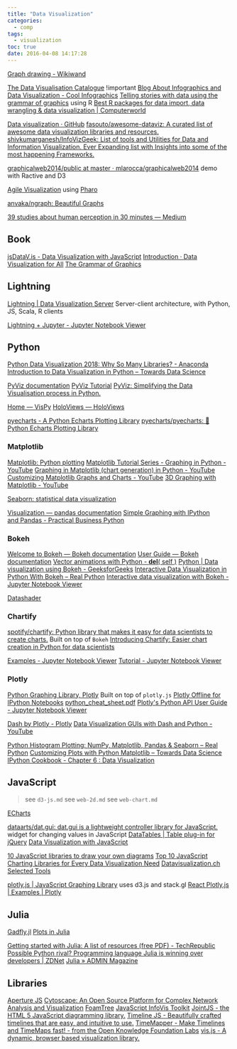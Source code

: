 ```yaml
---
title: "Data Visualization"
categories:
  - comp
tags:
  - visualization
toc: true
date: 2016-04-08 14:17:28
---
```


[Graph drawing - Wikiwand](http://www.wikiwand.com/en/Graph_drawing)

[The Data Visualisation Catalogue](http://www.datavizcatalogue.com/) !important
[Blog About Infographics and Data Visualization - Cool Infographics](http://www.coolinfographics.com/)
[Telling stories with data using the grammar of graphics](https://codewords.recurse.com/issues/six/telling-stories-with-data-using-the-grammar-of-graphics) using R
[Best R packages for data import, data wrangling & data visualization | Computerworld](https://www.computerworld.com/article/2921176/business-intelligence/great-r-packages-for-data-import-wrangling-visualization.html)

[Data visualization · GitHub](https://github.com/showcases/data-visualization)
[fasouto/awesome-dataviz: A curated list of awesome data visualization libraries and resources.](https://github.com/fasouto/awesome-dataviz)
[shivkumarganesh/InfoVizGeek: List of tools and Utilities for Data and Information Visualization. Ever Expanding list with Insights into some of the most happening Frameworks.](https://github.com/shivkumarganesh/InfoVizGeek)

[graphicalweb2014/public at master · mlarocca/graphicalweb2014](https://github.com/mlarocca/graphicalweb2014/tree/master/public) demo with Ractive and D3

[Agile Visualization](http://agilevisualization.com/) using [Pharo](http://pharo.org/)

[anvaka/ngraph: Beautiful Graphs](https://github.com/anvaka/ngraph)

[39 studies about human perception in 30 minutes — Medium](https://medium.com/@kennelliott/39-studies-about-human-perception-in-30-minutes-4728f9e31a73#.j5im2oxbz)

## Book

[jsDataV.is - Data Visualization with JavaScript](http://jsdatav.is/)
[Introduction · Data Visualization for All](https://www.datavizforall.org/)
[The Grammar of Graphics](https://www.cs.uic.edu/~wilkinson/TheGrammarOfGraphics/GOG.html)

## Lightning

[Lightning | Data Visualization Server](http://lightning-viz.org/)
Server-client architecture, with Python, JS, Scala, R clients

[Lightning + Jupyter - Jupyter Notebook Viewer](https://nbviewer.jupyter.org/github/lightning-viz/lightning-example-notebooks/blob/master/index.ipynb)

## Python

[Python Data Visualization 2018: Why So Many Libraries? - Anaconda](https://www.anaconda.com/blog/developer-blog/python-data-visualization-2018-why-so-many-libraries/)
[Introduction to Data Visualization in Python – Towards Data Science](https://towardsdatascience.com/introduction-to-data-visualization-in-python-89a54c97fbed)

[PyViz documentation](http://pyviz.org/)
[PyViz Tutorial](http://pyviz.org/tutorial/index.html)
[PyViz: Simplifying the Data Visualisation process in Python.](https://towardsdatascience.com/pyviz-simplifying-the-data-visualisation-process-in-python-1b6d2cb728f1)

[Home — VisPy](http://vispy.org/)
[HoloViews — HoloViews](http://holoviews.org/)

[pyecharts - A Python Echarts Plotting Library](http://pyecharts.org/#/)
[pyecharts/pyecharts: 🎨 Python Echarts Plotting Library](https://github.com/pyecharts/pyecharts)

### Matplotlib

[Matplotlib: Python plotting](https://matplotlib.org/)
[Matplotlib Tutorial Series - Graphing in Python - YouTube](https://www.youtube.com/playlist?list=PLQVvvaa0QuDfefDfXb9Yf0la1fPDKluPF)
[Graphing in Matplotlib (chart generation) in Python - YouTube](https://www.youtube.com/playlist?list=PLQVvvaa0QuDfpEcGUM6ogsbrlWtqpS5-1)
[Customizing Matplotlib Graphs and Charts - YouTube](https://www.youtube.com/playlist?list=PLQVvvaa0QuDc2QjQOkZ4rtLYZVll_sZFZ)
[3D Graphing with Matplotlib - YouTube](https://www.youtube.com/playlist?list=PLQVvvaa0QuDe60TfxLrJzdQEacMEItxl-)

[Seaborn: statistical data visualization](https://seaborn.pydata.org/)

[Visualization — pandas documentation](https://pandas.pydata.org/pandas-docs/stable/visualization.html)
[Simple Graphing with IPython and Pandas - Practical Business Python](http://pbpython.com/simple-graphing-pandas.html)

### Bokeh

[Welcome to Bokeh — Bokeh documentation](https://bokeh.pydata.org/en/latest/)
[User Guide — Bokeh documentation](https://bokeh.pydata.org/en/latest/docs/user_guide.html)
[Vector animations with Python - **del**( self )](https://zulko.github.io/blog/2014/09/20/vector-animations-with-python/)
[Python | Data visualization using Bokeh - GeeksforGeeks](https://www.geeksforgeeks.org/python-data-visualization-using-bokeh/)
[Interactive Data Visualization in Python With Bokeh – Real Python](https://realpython.com/python-data-visualization-bokeh/)
[Interactive data visualization with Bokeh - Jupyter Notebook Viewer](https://nbviewer.jupyter.org/github/bokeh/bokeh-notebooks/blob/master/index.ipynb)

[Datashader](http://datashader.org/)

### Chartify

[spotify/chartify: Python library that makes it easy for data scientists to create charts.](https://github.com/spotify/chartify/) Built on top of `Bokeh`
[Introducing Chartify: Easier chart creation in Python for data scientists](https://labs.spotify.com/2018/11/15/introducing-chartify-easier-chart-creation-in-python-for-data-scientists/)

[Examples - Jupyter Notebook Viewer](https://nbviewer.jupyter.org/github/spotify/chartify/blob/master/examples/Examples.ipynb)
[Tutorial - Jupyter Notebook Viewer](https://nbviewer.jupyter.org/github/spotify/chartify/blob/master/examples/Chartify%20Tutorial.ipynb)

### Plotly

[Python Graphing Library, Plotly](https://plot.ly/python/) Built on top of `plotly.js`
[Plotly Offline for IPython Notebooks](https://plot.ly/python/offline/)
[python_cheat_sheet.pdf](https://images.plot.ly/plotly-documentation/images/python_cheat_sheet.pdf)
[Plotly's Python API User Guide - Jupyter Notebook Viewer](https://nbviewer.jupyter.org/github/plotly/python-user-guide/blob/master/Index.ipynb)

[Dash by Plotly - Plotly](https://plot.ly/products/dash/)
[Data Visualization GUIs with Dash and Python - YouTube](https://www.youtube.com/playlist?list=PLQVvvaa0QuDfsGImWNt1eUEveHOepkjqt)

[Python Histogram Plotting: NumPy, Matplotlib, Pandas & Seaborn – Real Python](https://realpython.com/python-histograms/)
[Customizing Plots with Python Matplotlib – Towards Data Science](https://towardsdatascience.com/customizing-plots-with-python-matplotlib-bcf02691931f)
[IPython Cookbook - Chapter 6 : Data Visualization](https://ipython-books.github.io/chapter-6-data-visualization/)

## JavaScript

> see `d3-js.md`
> see `web-2d.md`
> see `web-chart.md`

[ECharts](http://echarts.baidu.com/index.html)

[dataarts/dat.gui: dat.gui is a lightweight controller library for JavaScript.](https://github.com/dataarts/dat.gui) widget for changing values in JavaScript
[DataTables | Table plug-in for jQuery](http://www.datatables.net/)
[Data Visualization with JavaScript](http://jsdatav.is/intro.html)

[10 JavaScript libraries to draw your own diagrams](http://modeling-languages.com/javascript-drawing-libraries-diagrams/)
[Top 10 JavaScript Charting Libraries for Every Data Visualization Need](https://hackernoon.com/10-javascript-charting-libraries-data-visualization-b77523d23372)
[Datavisualization.ch Selected Tools](http://selection.datavisualization.ch/)

[plotly.js | JavaScript Graphing Library](https://plot.ly/javascript/) uses d3.js and stack.gl
[React Plotly.js | Examples | Plotly](https://plot.ly/javascript/react/)

## Julia

[Gadfly.jl](http://gadflyjl.org/stable/)
[Plots in Julia](http://docs.juliaplots.org/latest/)

[Getting started with Julia: A list of resources (free PDF) - TechRepublic](https://www.techrepublic.com/resource-library/whitepapers/getting-started-with-julia-a-list-of-resources-free-pdf/#ftag=CAD-00-10aag7f)
[Possible Python rival? Programming language Julia is winning over developers | ZDNet](https://www.zdnet.com/google-amp/article/possible-python-rival-programming-language-julia-is-winning-over-developers/)
[Julia » ADMIN Magazine](http://www.admin-magazine.com/Articles/Julia-Fast-as-Fortran-easy-as-Python)

## Libraries

[Aperture JS](http://aperturejs.com/)
[Cytoscape: An Open Source Platform for Complex Network Analysis and Visualization](http://www.cytoscape.org/)
[FoamTree](http://get.carrotsearch.com/foamtree/demo/)
[JavaScript InfoVis Toolkit](http://thejit.org/)
[JointJS - the HTML 5 JavaScript diagramming library.](http://www.jointjs.com/opensource)
[Timeline JS - Beautifully crafted timelines that are easy, and intuitive to use.](http://timeline.knightlab.com/)
[TimeMapper - Make Timelines and TimeMaps fast! - from the Open Knowledge Foundation Labs](http://timemapper.okfnlabs.org/)
[vis.js - A dynamic, browser based visualization library.](http://visjs.org/)
